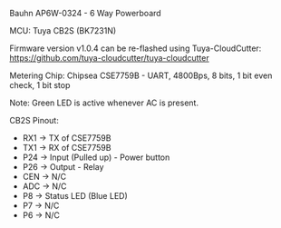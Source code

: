 Bauhn AP6W-0324 - 6 Way Powerboard

MCU: Tuya CB2S (BK7231N)

Firmware version v1.0.4 can be re-flashed using Tuya-CloudCutter: https://github.com/tuya-cloudcutter/tuya-cloudcutter 

Metering Chip: Chipsea CSE7759B
    - UART, 4800Bps, 8 bits, 1 bit even check, 1 bit stop

Note: Green LED is active whenever AC is present.

CB2S Pinout:
* RX1 -> TX of CSE7759B
* TX1 -> RX of CSE7759B
* P24 -> Input (Pulled up) - Power button
* P26 -> Output - Relay
* CEN -> N/C
* ADC -> N/C
* P8 -> Status LED (Blue LED)
* P7 -> N/C
* P6 -> N/C
